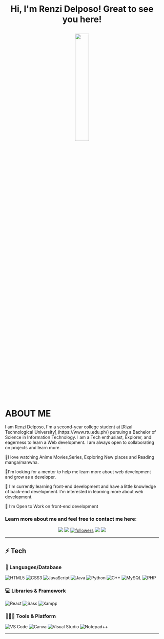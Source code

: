 <header>
<h1 align="center">Hi, I'm Renzi Delposo! Great to see you here! </h1>
<h2 align="center">
  <img src="https://scontent.fmnl8-1.fna.fbcdn.net/v/t39.30808-6/274081927_1340729789754210_4366648664057572794_n.jpg?_nc_cat=100&ccb=1-5&_nc_sid=09cbfe&_nc_eui2=AeG_uNP8HwIU1cNd5QJubkIXalZbqBMZHYNqVluoExkdg699fphs8T1R5s84hNxdNXwmWJBHFD0rnJFgvR4Mtl7Y&_nc_ohc=Mq3bUBWO7VIAX8CM2fc&_nc_ht=scontent.fmnl8-1.fna&oh=00_AT86eddE3tXIK6h7fzKfHxh8O9yL4onSKlG64HfKqDcHUA&oe=6220F483"  width="30%"></h2>
</header>

<main>
  
# ABOUT ME
  
<p>I am Renzi Delposo, I'm a second-year college student at [Rizal Technological University],(https://www.rtu.edu.ph/) pursuing a Bachelor of Science in Information Technology. I am a Tech enthusiast, Explorer, and eagerness to learn a Web development. I am always open to collaborating on projects and learn more. </p>

<p>💬I love watching Anime Movies,Series, Exploring New places and Reading manga/manwha.</p>
<p>👯I'm looking for a mentor to help me learn more about web development and grow as a developer.</p>
<p>🌱 I'm currently learning front-end development and have a little knowledge of back-end development. I'm interested in learning more about web development.</p>
<p>🤔 I’m Open to Work on front-end development </p>
  <h3> Learn more about me and feel free to contact me here:</h3>
<p align="center">
<a href="https://www.facebook.com/renzidelposo02/"><img src="https://img.shields.io/badge/Facebook-1877F2?style=for-the-badge&logo=facebook&logoColor=white"></a>
<a href="https://www.instagram.com/its_youre_littleboy/?hl=en"><img src="https://img.shields.io/badge/instagram-%23E4405F.svg?&style=for-the-badge&logo=instagram&logoColor=white"></a>
<a href="https://twitter.com/renzi2020"><img alt="followers" title="Follow me on Twitter" src="https://img.shields.io/badge/Twitter-1DA1F2?style=for-the-badge&logo=twitter&logoColor=white"/></a>
<a href="https://www.linkedin.com/in/renzi-delposo-922232233/"><img src="https://img.shields.io/badge/linkedin-%230077B5.svg?&style=for-the-badge&logo=linkedin&logoColor=white"></a>
 <a href="mailto:rdelposo@rtu.edu.ph">
	<img src="https://img.shields.io/badge/Gmail-D14836?style=for-the-badge&logo=gmail&logoColor=white" />
	</a>
</p>
<hr>
  
## ⚡ Tech
  
### 🚀 Languages/Database
  
  
![HTML5](https://img.shields.io/badge/HTML5-E34F26?style=for-the-badge&logo=html5&logoColor=white)
![CSS3](https://img.shields.io/badge/CSS3-1572B6?style=for-the-badge&logo=css3&logoColor=white)
![JavaScript](https://img.shields.io/badge/JavaScript-323330?style=for-the-badge&logo=javascript&logoColor=F7DF1E)
![Java](https://img.shields.io/badge/Java-ED8B00?style=for-the-badge&logo=java&logoColor=white)
![Python](https://img.shields.io/badge/Python-FFD43B?style=for-the-badge&logo=python&logoColor=306998)
![C++](https://img.shields.io/badge/C%2B%2B-00599C?style=for-the-badge&logo=c%2B%2B&logoColor=white)
![MySQL](https://img.shields.io/badge/mysql-%2300f.svg?style=for-the-badge&logo=mysql&logoColor=white)
![PHP](https://img.shields.io/badge/PHP-777BB4?style=for-the-badge&logo=php&logoColor=white)

### 💻 Libraries & Framework

![React](https://img.shields.io/badge/React-20232A?style=for-the-badge&logo=react&logoColor=61DAFB)
![Sass](https://img.shields.io/badge/Sass-CC6699?style=for-the-badge&logo=sass&logoColor=white)
![Xampp](https://img.shields.io/badge/Xampp-F37623?style=for-the-badge&logo=xampp&logoColor=white)


### 🧑🏻‍💻 Tools & Platform

![VS Code](https://img.shields.io/badge/Visual_Studio_Code-0078D4?style=for-the-badge&logo=visual%20studio%20code&logoColor=white)
![Canva](https://img.shields.io/badge/Canva-%2300C4CC.svg?&style=for-the-badge&logo=Canva&logoColor=white)
![Visual Studio](https://img.shields.io/badge/Visual_Studio-5C2D91?style=for-the-badge&logo=visual%20studio&logoColor=white)
![Notepad++](https://img.shields.io/badge/Notepad++-90E59A.svg?style=for-the-badge&logo=notepad%2B%2B&logoColor=black)

---
</main>


